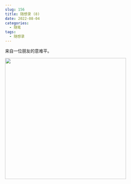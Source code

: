```yaml
---
slug: 156
title: 随想录 (8)
date: 2022-08-04
categories: 
  - 随笔
tags: 
  - 随想录
---
```



来自一位朋友的意难平。

<img src="https://imgurl.zishu.me/images/2022/08/04/62eb2eb5d2d21.jpg" style="width:400px;">